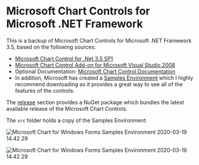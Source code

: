 # Microsoft Chart Controls for Microsoft .NET Framework

This is a backup of Microsoft Chart Controls for Microsoft .NET Framework 3.5, based on the following sources:

- [Microsoft Chart Control for .Net 3.5 SP1](http://www.microsoft.com/downloads/details.aspx?FamilyId=130F7986-BF49-4FE5-9CA8-910AE6EA442C&displaylang=en)
- [Microsoft Chart Control Add-on for Microsoft Visual Studio 2008](http://www.microsoft.com/downloads/details.aspx?familyid=1D69CE13-E1E5-4315-825C-F14D33A303E9&displaylang=en)
- Optional Documentation: [Microsoft Chart Control Documentation](http://www.microsoft.com/downloads/details.aspx?familyid=EE8F6F35-B087-4324-9DBA-6DD5E844FD9F&displaylang=en)
- In addition, Microsoft has created a [Samples Environment](http://code.msdn.microsoft.com/mschart) which I highly recommend downloading as it provides a great way to see all of the features of the controls. 

The [release](https://github.com/geomatics-io/Samples-Environments-for-Microsoft-Chart-Controls/releases) section provides a NuGet package which bundles the latest available release of the Microsoft Chart Controls.

The `src` folder holds a copy of the Samples Environment:

![Microsoft Chart for Windows Forms Samples Environment 2020-03-19 14.42.29](https://raw.githubusercontent.com/geomatics-io/Samples-Environments-for-Microsoft-Chart-Controls/master/.assets/images/Microsoft%20Chart%20for%20Windows%20Forms%20Samples%20Environment%202020-03-19%2014.42.29.png)

![Microsoft Chart for Windows Forms Samples Environment 2020-03-19 14.42.29](https://raw.githubusercontent.com/geomatics-io/Samples-Environments-for-Microsoft-Chart-Controls/master/.assets/images/Microsoft%20Chart%20for%20Windows%20Forms%20Samples%20Environment%202020-03-19%2014.42.17.png)